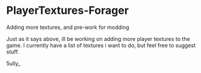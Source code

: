 # PlayerTextures-Forager
Adding more textures, and pre-work for modding

Just as it says above, ill be working on adding more player textures to the game. I currently have a list of textures i want to do, but feel free to suggest stuff.

5ully_
